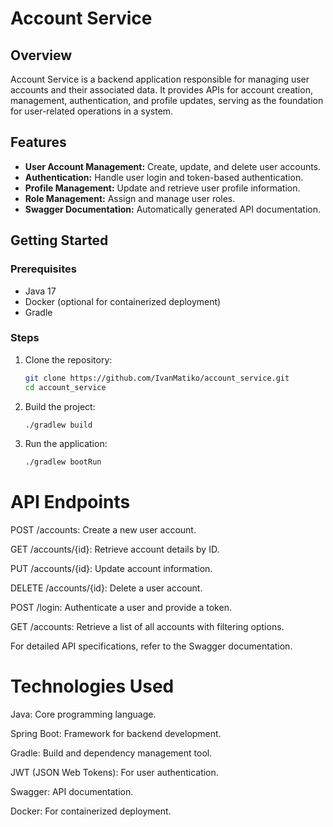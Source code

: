 # Account Service

## Overview
Account Service is a backend application responsible for managing user accounts and their associated data. It provides APIs for account creation, management, authentication, and profile updates, serving as the foundation for user-related operations in a system.

## Features
- **User Account Management:** Create, update, and delete user accounts.
- **Authentication:** Handle user login and token-based authentication.
- **Profile Management:** Update and retrieve user profile information.
- **Role Management:** Assign and manage user roles.
- **Swagger Documentation:** Automatically generated API documentation.

## Getting Started

### Prerequisites
- Java 17
- Docker (optional for containerized deployment)
- Gradle

### Steps
1. Clone the repository:
   ```bash
   git clone https://github.com/IvanMatiko/account_service.git
   cd account_service
   
2. Build the project:
   ```bash
   ./gradlew build

3. Run the application:
   ```bash
   ./gradlew bootRun

 # API Endpoints
 
POST /accounts: Create a new user account.

GET /accounts/{id}: Retrieve account details by ID.

PUT /accounts/{id}: Update account information.

DELETE /accounts/{id}: Delete a user account.

POST /login: Authenticate a user and provide a token.

GET /accounts: Retrieve a list of all accounts with filtering options.

For detailed API specifications, refer to the Swagger documentation.

# Technologies Used

Java: Core programming language.

Spring Boot: Framework for backend development.

Gradle: Build and dependency management tool.

JWT (JSON Web Tokens): For user authentication.

Swagger: API documentation.

Docker: For containerized deployment.
   
